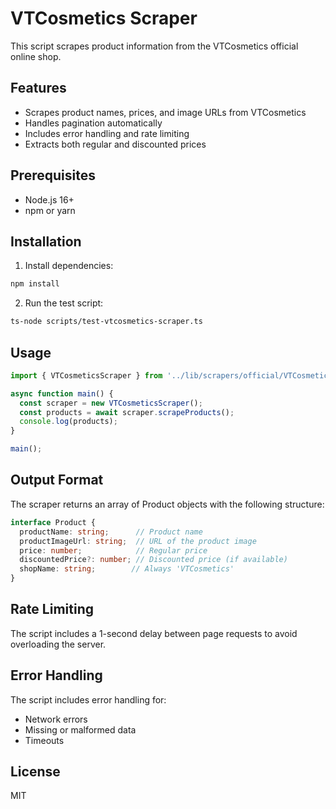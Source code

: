 # VTCosmetics Scraper

This script scrapes product information from the VTCosmetics official online shop.

## Features

- Scrapes product names, prices, and image URLs from VTCosmetics
- Handles pagination automatically
- Includes error handling and rate limiting
- Extracts both regular and discounted prices

## Prerequisites

- Node.js 16+
- npm or yarn

## Installation

1. Install dependencies:

```bash
npm install
```

2. Run the test script:

```bash
ts-node scripts/test-vtcosmetics-scraper.ts
```

## Usage

```typescript
import { VTCosmeticsScraper } from '../lib/scrapers/official/VTCosmeticsScraper';

async function main() {
  const scraper = new VTCosmeticsScraper();
  const products = await scraper.scrapeProducts();
  console.log(products);
}

main();
```

## Output Format

The scraper returns an array of Product objects with the following structure:

```typescript
interface Product {
  productName: string;      // Product name
  productImageUrl: string;  // URL of the product image
  price: number;            // Regular price
  discountedPrice?: number; // Discounted price (if available)
  shopName: string;        // Always 'VTCosmetics'
}
```

## Rate Limiting

The script includes a 1-second delay between page requests to avoid overloading the server.

## Error Handling

The script includes error handling for:
- Network errors
- Missing or malformed data
- Timeouts

## License

MIT
